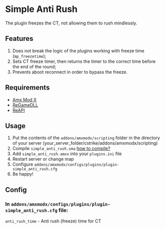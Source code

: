 # Simple Anti Rush

The plugin freezes the CT, not allowing them to rush mindlessly.

## Features

1. Does not break the logic of the plugins working with freeze time (`mp_freezetime`);
2. Sets CT freeze timer, then returns the timer to the correct time before the end of the round;
3. Prevents aboot reconnect in order to bypass the freeze.

## Requirements

- [Amx Mod X](https://dev-cs.ru/resources/405/)
- [ReGameDLL](https://dev-cs.ru/resources/67/)
- [ReAPI](https://dev-cs.ru/resources/73/)

## Usage

1. Put the contents of the `addons/amxmodx/scripting` folder in the directory of your server (your_server_folder/cstrike/addons/amxmodx/scripting)
2. Compile `simple_anti_rush.sma` [how to compile?](https://dev-cs.ru/threads/246/)
4. Add `simple_anti_rush.amxx` into your `plugins.ini` file
5. Restart server or change map
6. Configure `addons/amxmodx/configs/plugins/plugin-simple_anti_rush.cfg`
7. Be happy!

## Config

### In `addons/amxmodx/configs/plugins/plugin-simple_anti_rush.cfg` file:

`anti_rush_time` - Anti rush (freeze) time for CT
